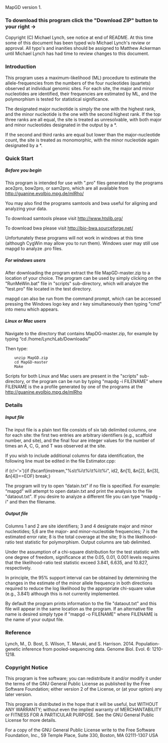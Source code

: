 MapGD version 1.

<h3> To download this program click the "Download ZIP" button to your right -> </h3>

Copyright (C) Michael Lynch, see notice at end of README. At this time some of this document has been typed w/o Michael Lynch's review or approval. All typo's and inanities should be assigned to Matthew Ackerman until Michael Lynch has had time to review changes to this document. 

<h3> Introduction </h3>

This program uses a maximum-likelihood (ML) procedure to estimate the allele-frequencies from the numbers of the four nucleotides (quartets) observed at individual genomic sites. For each site, the major and minor nucleotides are identified, their frequencies are estimated by ML, and the polymorphism is tested for statistical significance.

The designated major nucleotide is simply the one with the highest rank, and the minor nucleotide is the one with the second highest rank. If the top three ranks are all equal, the site is treated as unresolvable, with both major and minor nucleotides designated in the output by a *.

If the second and third ranks are equal but lower than the major-nucleotide count, the site is treated as monomorphic, with the minor nucleotide again designated by a *.

<h3> Quick Start </h3>

<h5> Before you begin </h5>

This program is intended for use with ".pro" files generated by the programs ace2pro, bow2pro, or sam2pro, which are all available from http://guanine.evolbio.mpg.de/mlRho/

You may also find the programs samtools and bwa useful for aligning and analyzing your data. 

To download samtools please visit http://www.htslib.org/

To download bwa please visit http://bio-bwa.sourceforge.net/

Unfortunately these programs will not work in windows at this time (although CygWin may allow you to run them). Windows user may still use mapgd to analyze .pro files.  
        
<h5> For windows users </h5>

After downloading the program extract the file MapGD-master.zip to a location of your choice.
The program can be used by simply clicking on the "RunMeWin.bat" file in "scripts" sub-directory, which will analyze the "test.pro" file located in the test directory. 

mapgd can also be run from the command prompt, which can be accessed pressing the Windows logo key and r key simultaneously then typing "cmd" into menu which appears.

<h5> Linux or Mac users </h5>

Navigate to the directory that contains MapDG-master.zip, for example by typing “cd /home/LynchLab/Downloads/” 

Then type:

        unzip MapGD.zip
        cd MapGD-master
        Make

Scripts for both Linux and Mac users are present in the "scripts" sub-directory, or the program can be run by typing "mapdg -i FILENAME" where FILENAME is the a profile generated by one of the programs at the http://guanine.evolbio.mpg.de/mlRho

<h3> Details </h3>

<h5> Input file </h5>

The input file is a plain text file consists of six tab delimited columns, one for each site: the first two entries are arbitrary identifiers (e.g., scaffold number, and site), and the final four are integer values for the number of times an A, C, G, and T was observed at the site. 

If you wish to include additional columns for data identification, the following line must be edited in the file Estimator.cpp:

if (c!='>'){if (fscanf(instream,"%s\t%i\t%i\t%i\t%i", id2, &n[1], &n[2], &n[3], &n[4])==EOF) break;}

The program will try to open “datain.txt” if no file is specified. For example: “mapgd” will attempt to open datain.txt and print the analysis to the file "dataout.txt". If you desire to analyze a different file you can type “mapdg -i" and then the filename. 

<h5> Output file </h5>

Columns 1 and 2 are site identifiers; 3 and 4 designate major and minor nucleotides; 5,6 are the major- and minor-nucleotide frequencies; 7 is the estimated error rate; 8 is the total coverage at the site; 9 is the likelihood-ratio test statistic for polymorphism. Output columns are tab delimited.

Under the assumption of a chi-square distribution for the test statistic with one degree of freedom, significance at the 0.05, 0.01, 0.001 levels requires that the likelihood-ratio test statistic exceed 3.841, 6.635, and 10.827, respectively. 

In principle, the 95% support interval can be obtained by determining the changes in the estimate of the minor allele frequency in both directions required to reduce the log likelihood by the appropriate chi-square value (e.g., 3.841) although this is not currently implemented. 

By default the program prints information to the file "dataout.txt" and this file will appear in the same location as the program. If an alternative file name is desired simply type if "mapgd -o FILENAME" where FILENAME is the name of your output file.

<h3> Reference </h3>

Lynch, M., D. Bost, S. Wilson, T. Maruki, and S. Harrison. 2014. Population-genetic inference from pooled-sequencing data. Genome Biol. Evol. 6: 1210-1218.

<h3> Copyright Notice </h3>

This program is free software; you can redistribute it and/or modify it under the terms of the GNU General Public License as published by the Free Software Foundation; either version 2 of the License, or (at your option) any later version.

This program is distributed in the hope that it will be useful, but WITHOUT ANY WARRANTY; without even the implied warranty of MERCHANTABILITY or FITNESS FOR A PARTICULAR PURPOSE. See the GNU General Public License for more details.

For a copy of the GNU General Public License write to the Free Software Foundation, Inc., 59 Temple Place, Suite 330, Boston, MA 02111-1307 USA
